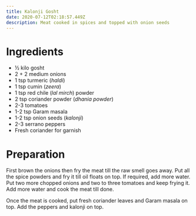 ```yaml
---
title: Kalonji Gosht
date: 2020-07-12T02:18:57.449Z
description: Meat cooked in spices and topped with onion seeds
---
```

# Ingredients
- ½ kilo gosht
- 2 + 2 medium onions
- 1 tsp turmeric (_haldi_)
- 1 tsp cumin (_zeera_)
- 1 tsp red chile (_lal mirch_) powder
- 2 tsp coriander powder (_dhania powder_)
- 2-3 tomatoes
- 1-2 tsp Garam masala
- 1-2 tsp onion seeds (_kalonji_)
- 2-3 serrano peppers
- Fresh coriander for garnish

# Preparation
First brown the onions then fry the meat till the raw smell goes away. Put all the spice powders and fry it till oil floats on top. If required, add more water. Put two more chopped onions and two to three tomatoes and keep frying it. Add more water and cook the meat till done.

Once the meat is cooked, put fresh coriander leaves and Garam masala on top. Add the peppers and kalonji on top.
